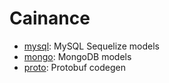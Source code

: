 # Cainance

-   [mysql](./src/db/mysql): MySQL Sequelize models
-   [mongo](./src/db/mongo): MongoDB models
-   [proto](./src/proto): Protobuf codegen
